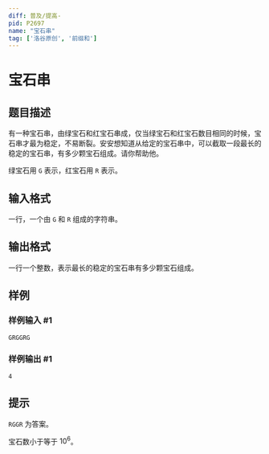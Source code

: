 ```yaml
---
diff: 普及/提高-
pid: P2697
name: "宝石串"
tag: ['洛谷原创', '前缀和']
---
```

# 宝石串
## 题目描述

有一种宝石串，由绿宝石和红宝石串成，仅当绿宝石和红宝石数目相同的时候，宝石串才最为稳定，不易断裂。安安想知道从给定的宝石串中，可以截取一段最长的稳定的宝石串，有多少颗宝石组成。请你帮助他。

绿宝石用 $\texttt G$ 表示，红宝石用 $\texttt R$ 表示。

## 输入格式

一行，一个由 $\texttt G$ 和 $\texttt R$ 组成的字符串。

## 输出格式

一行一个整数，表示最长的稳定的宝石串有多少颗宝石组成。

## 样例

### 样例输入 #1
```
GRGGRG
```
### 样例输出 #1
```
4
```
## 提示

$\texttt {RGGR}$ 为答案。

宝石数小于等于 $10^6$。

